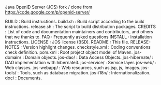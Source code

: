 Java OpenID Server (JOS) fork / clone from https://code.google.com/p/openid-server/

BUILD           : Build instructions.
build.sh        : Build script according to the build instructions.
release.sh      : The script to build distribution packages.
CREDITS	        : List of code and documentation maintainers and
                  contributors, and others that we thanks to.
FAQ             : Frequently asked questions
INSTALL         : Installation instructions.
LICENSE         : JOS license (BSD).
README          : This file.
RELEASE-NOTES   : Version highlight changes.
checkstyle.xml  : Coding conventions check definition.
pom.xml         : Root project object model of Maven.
jos-domain/     : Domain objects.
jos-dao/        : Data Access Objects.
jos-hibernate/  : DAO implementation with hibernate3.
jos-service/    : Service layer.
jos-web/        : Web classes.
jos-webapp/     : Web resources, such as jsp, js, images.
jos-tools/      : Tools, such as database migration.
jos-i18n/       : Internationalization.
doc/            : Documents.

